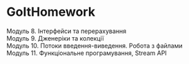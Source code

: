 # GoItHomework
Модуль 8. Інтерфейси та перерахування  
Модуль 9. Дженеріки та колекції  
Модуль 10. Потоки введення-виведення. Робота з файлами  
Модуль 11. Функціональне програмування, Stream API  
